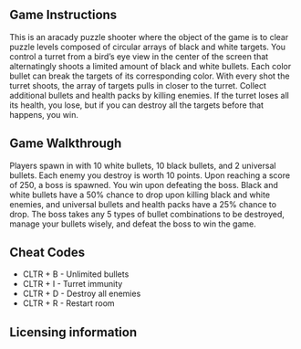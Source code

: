 ## Game Instructions ##

This is an aracady puzzle shooter where the object of the game is to clear puzzle levels composed of circular arrays of black and white targets. You control a turret from a bird’s eye view in the center of the screen that alternatingly shoots a limited amount of black and white bullets. Each color bullet can break the targets of its corresponding color. With every shot the turret shoots, the array of targets pulls in closer to the turret. Collect additional bullets and health packs by killing enemies.  If the turret loses all its health, you lose, but if you can destroy all the targets before that happens, you win. 

## Game Walkthrough ##

Players spawn in with 10 white bullets, 10 black bullets, and 2 universal bullets. Each enemy you destroy is worth 10 points. Upon reaching a score of 250, a boss is spawned. You win upon defeating the boss. Black and white bullets have a 50% chance to drop upon killing black and white enemies, and universal bullets and health packs have a 25% chance to drop. The boss takes any 5 types of bullet combinations to be destroyed, manage your bullets wisely, and defeat the boss to win the game. 


## Cheat Codes ##

* CLTR + B - Unlimited bullets
* CLTR + I - Turret immunity
* CLTR + D - Destroy all enemies
* CLTR + R - Restart room

  
## Licensing information ##
